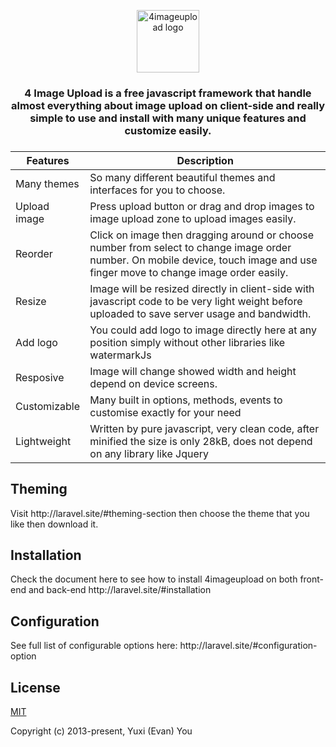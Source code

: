 <p align="center"><a href="https://4imageupload.com" target="_blank" rel="noopener noreferrer"><img width="100" src="https://4imageupload.com/demo-image/image-uploader-icon.png" alt="4imageupload logo"></a></p>
<h3 align="center">
    4 Image Upload is a free javascript framework that handle almost everything about image upload
    on client-side and really simple to use and install with many unique features and customize easily.
<h3>

| Features | Description |
|--------|-------------|
| Many themes | So many different beautiful themes and interfaces for you to choose. |
| Upload image | Press upload button or drag and drop images to image upload zone to upload images easily. |
| Reorder | Click on image then dragging around or choose number from select to change image order number. On mobile device, touch image and use finger move to change image order easily. |
| Resize | Image will be resized directly in client-side with javascript code to be very light weight before uploaded to save server usage and bandwidth. |
| Add logo | You could add logo to image directly here at any position simply without other libraries like watermarkJs |
| Resposive | Image will change showed width and height depend on device screens. |
| Customizable | Many built in options, methods, events to customise exactly for your need |
| Lightweight | Written by pure javascript, very clean code, after minified the size is only 28kB, does not depend on any library like Jquery |

<h2>Theming</h2>
<div">
    Visit http://laravel.site/#theming-section then choose the theme that you like then download it.
<div>
<h2>Installation</h2>
<div>
    Check the document here to see how to install 4imageupload on both front-end and back-end http://laravel.site/#installation
<div>
<h2>Configuration</h2>
<div>
    See full list of configurable options here: http://laravel.site/#configuration-option
<div>

## License

[MIT](https://opensource.org/licenses/MIT)

Copyright (c) 2013-present, Yuxi (Evan) You
